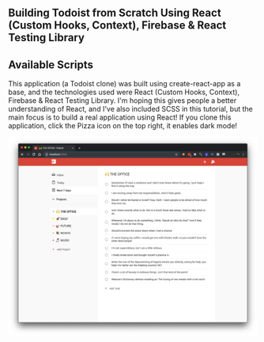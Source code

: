 ## Building Todoist from Scratch Using React (Custom Hooks, Context), Firebase & React Testing Library 

## Available Scripts
This application (a Todoist clone) was built using create-react-app as a base, and the technologies used were React (Custom Hooks, Context), Firebase & React Testing Library. I'm hoping this gives people a better understanding of React, and I've also included SCSS in this tutorial, but the main focus is to build a real application using React! If you clone this application, click the Pizza icon on the top right, it enables dark mode!

![Preview](todoist-preview.png?raw=true)
